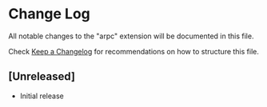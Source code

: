 # Change Log

All notable changes to the "arpc" extension will be documented in this file.

Check [Keep a Changelog](http://keepachangelog.com/) for recommendations on how to structure this file.

## [Unreleased]

- Initial release